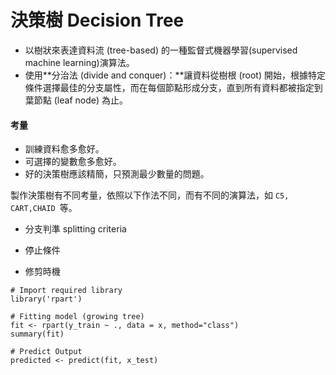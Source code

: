 # 決策樹 Decision Tree

* 以樹狀來表達資料流 \(tree-based\) 的一種監督式機器學習\(supervised machine learning\)演算法。
* 使用**分治法 \(divide and conquer\)：**讓資料從樹根 \(root\) 開始，根據特定條件選擇最佳的分支屬性，而在每個節點形成分支，直到所有資料都被指定到葉節點 \(leaf node\) 為止。



#### 考量 

* 訓練資料愈多愈好。
* 可選擇的變數愈多愈好。
* 好的決策樹應該精簡，只預測最少數量的問題。



製作決策樹有不同考量，依照以下作法不同，而有不同的演算法，如 `C5, CART,CHAID `等。

* 分支判準 splitting criteria

* 停止條件

* 修剪時機



```
# Import required library
library('rpart')

# Fitting model (growing tree)
fit <- rpart(y_train ~ ., data = x, method="class")
summary(fit)

# Predict Output
predicted <- predict(fit, x_test)
```







